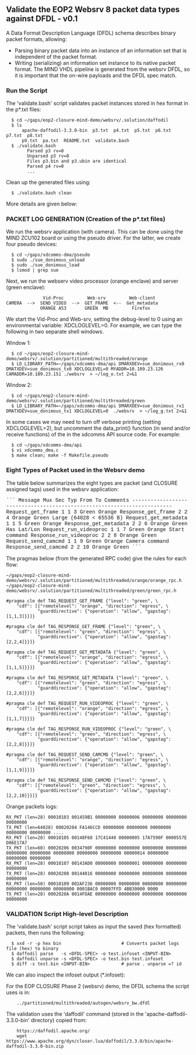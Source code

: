 ## Validate the EOP2 Websrv 8 packet data types against DFDL - v0.1

A Data Format Description Language (DFDL) schema describes binary packet 
formats, allowing: 
- Parsing binary packet data into an instance of an information set that is independent of the packet format. 
- Writing (serializing) an information set instance to its native packet format.
The MIND VHDL pipeline is generated from the websrv DFDL, so it is 
important that the on-wire payloads and the DFDL spec match. 

### Run the Script
The 'validate.bash' script validates packet instances stored in hex
format in the p*.txt files:
```
  $ cd ~/gaps/eop2-closure-mind-demo/websrv/.solution/daffodil
  $ ls
      apache-daffodil-3.3.0-bin  p3.txt  p4.txt  p5.txt  p6.txt  p7.txt  p8.txt  
      p9.txt  pa.txt  README.txt  validate.bash
  $ ./validate.bash 
        Parsed p3 rv=0
        Unparsed p3 rv=0
        Files p3.bin and p3.ubin are identical
        Parsed p4 rv=0
        ...
```
Clean up the generated files using:
```
  $ ./validate.bash clean
```
More details are given below:

### PACKET LOG GENERATION (Creation of the p*.txt files)
We run the websrv application (with camera). This can be done using the MIND
ZCU102 board or using the pseudo driver. For the latter, we create four pseudo 
devices:
```
  $ cd ~/gaps/xdcomms-dma/pseudo
  $ sudo ./sue_donimous_unload
  $ sudo ./sue_donimous_load
  $ lsmod | grep sue
```

Next, we run the webserv video processor (orange enclave) and server (green enclave):

```
              Vid-Proc         Web-srv         Web-client
CAMERA  -->  SEND_VIDEO  -->  GET_FRAME  <--  Get_metadata
             ORANGE A53       GREEN  MB         Firefox
```

We start the Vid-Proc and Web-srv, setting the debug-level to 0 using an 
environmental variable: XDCLOGLEVEL=0. For example, we can type the following in two 
separate shell windows.

 Window 1:
```
  $ cd ~/gaps/eop2-closure-mind-demo/websrv/.solution/partitioned/multithreaded/orange
  $ LD_LIBRARY_PATH=~/gaps/xdcomms-dma/api DMARXDEV=sue_donimous_rx0 DMATXDEV=sue_donimous_tx0 XDCLOGLEVEL=0 MYADDR=10.109.23.126 CAMADDR=10.109.23.151 ./websrv  > ~/log_o.txt 2>&1
```

 Window 2:
```
  $ cd ~/gaps/eop2-closure-mind-demo/websrv/.solution/partitioned/multithreaded/green
  $ LD_LIBRARY_PATH=~/gaps/xdcomms-dma/api DMARXDEV=sue_donimous_rx1 DMATXDEV=sue_donimous_tx1 XDCLOGLEVEL=0  ./websrv  > ~/log_g.txt 2>&1
```

In some cases we may need to turn off verbose printing (setting XDCLOGLEVEL=2),
but uncomment the data_print() function (in send and/or receive functions) of the
in the xdcomms API source code. For example:
```
  $ cd ~/gaps/xdcomms-dma/api
  $ vi xdcomms_dma.c
  $ make clean; make -f Makefile.pseudo
```

### Eight Types of Packet used in the Websrv demo
The table below summarizes the eight types are packet (and CLOSURE assigned tags) used
in the websrv application:

<span style="font-family:Courier">
```
Message      Mux  Sec  Typ  From  To  Comments
------------------------------------------------------------------------
Request_get_frame  1  1  3  Green  Orange  
Response_get_frame  2  2  4  Orange  Green  Large (64028 < 65536 B)
Request_get_metadata  1  1  5  Green  Orange  
Response_get_metadata  2  2  6  Orange  Green  Has Lat/Lon 
Request_run_videoproc  1  1  7  Green  Orange  Start command
Response_run_videoproc  2  2  8  Orange  Green  
Request_send_camcmd  1  1  9  Green  Orange  Camera command 
Response_send_camcmd  2  2  10  Orange  Green  
```
</span>

The pragmas below (from the generated RPC code) give the rules for each flow:

```
~/gaps/eop2-closure-mind-demo/websrv/.solution/partitioned/multithreaded/orange/orange_rpc.h
~/gaps/eop2-closure-mind-demo/websrv/.solution/partitioned/multithreaded/green/green_rpc.h

#pragma cle def TAG_REQUEST_GET_FRAME {"level": "green", \
    "cdf": [{"remotelevel": "orange", "direction": "egress", \
            "guarddirective": {"operation": "allow", "gapstag": [1,1,3]}}]}

#pragma cle def TAG_RESPONSE_GET_FRAME {"level": "green", \
    "cdf": [{"remotelevel": "green", "direction": "egress", \
            "guarddirective": {"operation": "allow", "gapstag": [2,2,4]}}]}

#pragma cle def TAG_REQUEST_GET_METADATA {"level": "green", \
    "cdf": [{"remotelevel": "orange", "direction": "egress", \
            "guarddirective": {"operation": "allow", "gapstag": [1,1,5]}}]}

#pragma cle def TAG_RESPONSE_GET_METADATA {"level": "green", \
    "cdf": [{"remotelevel": "green", "direction": "egress", \
            "guarddirective": {"operation": "allow", "gapstag": [2,2,6]}}]}

#pragma cle def TAG_REQUEST_RUN_VIDEOPROC {"level": "green", \
    "cdf": [{"remotelevel": "orange", "direction": "egress", \
            "guarddirective": {"operation": "allow", "gapstag": [1,1,7]}}]}

#pragma cle def TAG_RESPONSE_RUN_VIDEOPROC {"level": "green", \
    "cdf": [{"remotelevel": "green", "direction": "egress", \
            "guarddirective": {"operation": "allow", "gapstag": [2,2,8]}}]}

#pragma cle def TAG_REQUEST_SEND_CAMCMD {"level": "green", \
    "cdf": [{"remotelevel": "orange", "direction": "egress", \
            "guarddirective": {"operation": "allow", "gapstag": [1,1,9]}}]}

#pragma cle def TAG_RESPONSE_SEND_CAMCMD {"level": "green", \
    "cdf": [{"remotelevel": "green", "direction": "egress", \
            "guarddirective": {"operation": "allow", "gapstag": [2,2,10]}}]}
```

Orange packets logs:
```
RX_PKT (len=28) 00010103 001459B1 00000000 80000006 00000000 00000000 00000000
TX_PKT (len=64028) 00020204 FA146CCD 00000000 00000000 00000000 00000000 00000000 ....
RX_PKT (len=28) 00010105 00148F68 17C41440 00000005 17A7590F 0000557E D06E17A7
TX_PKT (len=60) 00020206 0034790F 00000000 00000000 00000000 00000000 00000000 00000000 00000000 00000000 00000000 00000014 00000000 00000000 00000000
RX_PKT (len=28) 00010107 00143AD0 00000000 00000001 00000000 00000000 00000000
TX_PKT (len=28) 00020208 00144816 00000000 00000000 00000000 00000000 00000000
RX_PKT (len=50) 00010109 002AF236 00000000 00000000 00000000 00000000 00000000 00000000 00008000 0001BAC0 00007FFD 4BB30000 0000
TX_PKT (len=28) 0002020A 0014FDAE 00000000 00000000 00000000 00000000 00000000
```

### VALIDATION Script High-level Description
The 'validate.bash' script script takes as input the saved (hex formatted) packets,
then runs the following:
```
  $ xxd -r -p hex bin                       # Converts packet logs file (hex) to binary
  $ daffodil parse   -s <DFDL-SPEC> -o test.infoset <INPUT-BIN>
  $ daffodil unparse -s <DFDL-SPEC> -o test.bin test.infoset
  $ diff -s test.bin <INPUT-BIN>            # parse . unparse =? id
```
We can also inspect the infoset output (*.infoset): 

For the EOP CLOSURE Phase 2 (websrv) demo, the DFDL schema the script uses is in:
```
    ../partitioned/multithreaded/autogen/websrv_bw.dfdl
```

The validation uses the 'daffodil' command (stored in the 'apache-daffodil-3.3.0-bin'
directory) copied from: 
```
    https://daffodil.apache.org/
    wget https://www.apache.org/dyn/closer.lua/daffodil/3.3.0/bin/apache-daffodil-3.3.0-bin.zip
```




